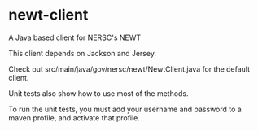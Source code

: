 newt-client
===========

A Java based client for NERSC's NEWT

This client depends on Jackson and Jersey.

Check out src/main/java/gov/nersc/newt/NewtClient.java for the default client.

Unit tests also show how to use most of the methods.

To run the unit tests, you must add your username and password to a maven profile, and activate that profile.

